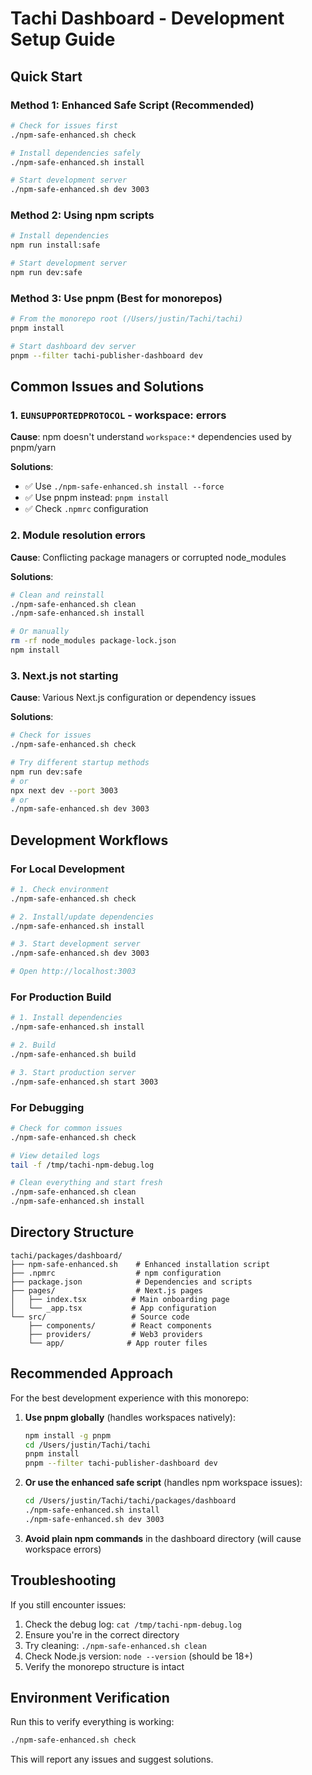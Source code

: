 # Tachi Dashboard - Development Setup Guide

## Quick Start

### Method 1: Enhanced Safe Script (Recommended)
```bash
# Check for issues first
./npm-safe-enhanced.sh check

# Install dependencies safely
./npm-safe-enhanced.sh install

# Start development server
./npm-safe-enhanced.sh dev 3003
```

### Method 2: Using npm scripts
```bash
# Install dependencies
npm run install:safe

# Start development server
npm run dev:safe
```

### Method 3: Use pnpm (Best for monorepos)
```bash
# From the monorepo root (/Users/justin/Tachi/tachi)
pnpm install

# Start dashboard dev server
pnpm --filter tachi-publisher-dashboard dev
```

## Common Issues and Solutions

### 1. `EUNSUPPORTEDPROTOCOL` - workspace: errors

**Cause**: npm doesn't understand `workspace:*` dependencies used by pnpm/yarn

**Solutions**:
- ✅ Use `./npm-safe-enhanced.sh install --force`
- ✅ Use pnpm instead: `pnpm install`
- ✅ Check `.npmrc` configuration

### 2. Module resolution errors

**Cause**: Conflicting package managers or corrupted node_modules

**Solutions**:
```bash
# Clean and reinstall
./npm-safe-enhanced.sh clean
./npm-safe-enhanced.sh install

# Or manually
rm -rf node_modules package-lock.json
npm install
```

### 3. Next.js not starting

**Cause**: Various Next.js configuration or dependency issues

**Solutions**:
```bash
# Check for issues
./npm-safe-enhanced.sh check

# Try different startup methods
npm run dev:safe
# or
npx next dev --port 3003
# or
./npm-safe-enhanced.sh dev 3003
```

## Development Workflows

### For Local Development
```bash
# 1. Check environment
./npm-safe-enhanced.sh check

# 2. Install/update dependencies
./npm-safe-enhanced.sh install

# 3. Start development server
./npm-safe-enhanced.sh dev 3003

# Open http://localhost:3003
```

### For Production Build
```bash
# 1. Install dependencies
./npm-safe-enhanced.sh install

# 2. Build
./npm-safe-enhanced.sh build

# 3. Start production server
./npm-safe-enhanced.sh start 3003
```

### For Debugging
```bash
# Check for common issues
./npm-safe-enhanced.sh check

# View detailed logs
tail -f /tmp/tachi-npm-debug.log

# Clean everything and start fresh
./npm-safe-enhanced.sh clean
./npm-safe-enhanced.sh install
```

## Directory Structure
```
tachi/packages/dashboard/
├── npm-safe-enhanced.sh    # Enhanced installation script
├── .npmrc                  # npm configuration
├── package.json            # Dependencies and scripts
├── pages/                  # Next.js pages
│   ├── index.tsx          # Main onboarding page
│   └── _app.tsx           # App configuration
└── src/                   # Source code
    ├── components/        # React components
    ├── providers/         # Web3 providers
    └── app/              # App router files
```

## Recommended Approach

For the best development experience with this monorepo:

1. **Use pnpm globally** (handles workspaces natively):
   ```bash
   npm install -g pnpm
   cd /Users/justin/Tachi/tachi
   pnpm install
   pnpm --filter tachi-publisher-dashboard dev
   ```

2. **Or use the enhanced safe script** (handles npm workspace issues):
   ```bash
   cd /Users/justin/Tachi/tachi/packages/dashboard
   ./npm-safe-enhanced.sh install
   ./npm-safe-enhanced.sh dev 3003
   ```

3. **Avoid plain npm commands** in the dashboard directory (will cause workspace errors)

## Troubleshooting

If you still encounter issues:

1. Check the debug log: `cat /tmp/tachi-npm-debug.log`
2. Ensure you're in the correct directory
3. Try cleaning: `./npm-safe-enhanced.sh clean`
4. Check Node.js version: `node --version` (should be 18+)
5. Verify the monorepo structure is intact

## Environment Verification

Run this to verify everything is working:
```bash
./npm-safe-enhanced.sh check
```

This will report any issues and suggest solutions.
